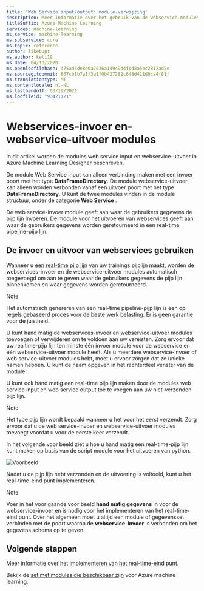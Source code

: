 ```yaml
---
title: 'Web Service input/output: module-verwijzing'
description: Meer informatie over het gebruik van de webservice-modules in Azure Machine Learning Designer voor het beheren van invoer en uitvoer.
titleSuffix: Azure Machine Learning
services: machine-learning
ms.service: machine-learning
ms.subservice: core
ms.topic: reference
author: likebupt
ms.author: keli19
ms.date: 04/13/2020
ms.openlocfilehash: 475ad3de8e0a7636a14949d4fcd8a5ec2812ad5e
ms.sourcegitcommit: 867cb1b7a1f3a1f0b427282c648d411d0ca4f81f
ms.translationtype: MT
ms.contentlocale: nl-NL
ms.lasthandoff: 03/19/2021
ms.locfileid: "93421121"
---
```

# <a name="web-service-input-and-web-service-output-modules"></a>Webservices-invoer en-webservice-uitvoer modules

In dit artikel worden de modules web service input en webservice-uitvoer in Azure Machine Learning Designer beschreven.

De module Web Service input kan alleen verbinding maken met een invoer poort met het type **DataFrameDirectory**. De module webservice-uitvoer kan alleen worden verbonden vanaf een uitvoer poort met het type **DataFrameDirectory**. U kunt de twee modules vinden in de module structuur, onder de categorie **Web Service** . 

De web service-invoer module geeft aan waar de gebruikers gegevens de pijp lijn invoeren. De module voor het uitvoeren van webservices geeft aan waar de gebruikers gegevens worden geretourneerd in een real-time pipeline-pijp lijn.

## <a name="how-to-use-web-service-input-and-output"></a>De invoer en uitvoer van webservices gebruiken

Wanneer u [een real-time pijp lijn](../tutorial-designer-automobile-price-deploy.md#create-a-real-time-inference-pipeline) van uw trainings pijplijn maakt, worden de webservices-invoer en de webservice-uitvoer modules automatisch toegevoegd om aan te geven waar de gebruikers gegevens de pijp lijn binnenkomen en waar gegevens worden geretourneerd. 

> [!NOTE]
> Het automatisch genereren van een real-time pipeline-pijp lijn is een op regels gebaseerd proces voor de beste werk belasting. Er is geen garantie voor de juistheid. 

U kunt hand matig de webservices-invoer en webservice-uitvoer modules toevoegen of verwijderen om te voldoen aan uw vereisten. Zorg ervoor dat uw realtime-pijp lijn ten minste één invoer module voor de webservice en één webservice-uitvoer module heeft. Als u meerdere webservice-invoer of web service-uitvoer modules hebt, moet u ervoor zorgen dat ze unieke namen hebben. U kunt de naam opgeven in het rechterdeel venster van de module.

U kunt ook hand matig een real-time pijp lijn maken door de modules web service input en web service output toe te voegen aan uw niet-verzonden pijp lijn.

> [!NOTE]
> Het type pijp lijn wordt bepaald wanneer u het voor het eerst verzendt. Zorg ervoor dat u de web service-invoer en webservice-uitvoer modules toevoegt voordat u voor de eerste keer verzendt.

In het volgende voor beeld ziet u hoe u hand matig een real-time-pijp lijn kunt maken op basis van de script module voor het uitvoeren van python. 

![Voorbeeld](media/module/web-service-input-output-example.png)
   
Nadat u de pijp lijn hebt verzonden en de uitvoering is voltooid, kunt u het real-time-eind punt implementeren.
   
> [!NOTE]
>  Voer in het voor gaande voor beeld **hand matig gegevens** in voor de webservice-invoer en is nodig voor het implementeren van het real-time-eind punt. Over het algemeen moet u altijd een module of gegevensset verbinden met de poort waarop de **webservice-invoer** is verbonden om het gegevens schema op te geven.
   
## <a name="next-steps"></a>Volgende stappen
Meer informatie over [het implementeren van het real-time-eind punt](../tutorial-designer-automobile-price-deploy.md#deploy-the-real-time-endpoint).

Bekijk de [set met modules die beschikbaar zijn](module-reference.md) voor Azure machine learning.